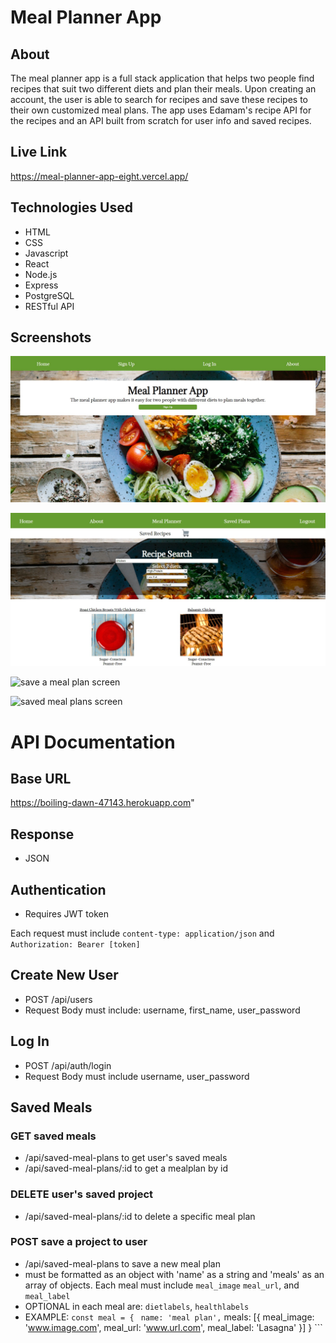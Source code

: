 # Meal Planner App

## About
The meal planner app is a full stack application that helps two people find recipes that suit two different diets and plan their meals. Upon creating an account, the user is able to search for recipes and save these recipes to their own customized meal plans. The app uses Edamam's recipe API for the recipes and an API built from scratch for user info and saved recipes.

## Live Link
https://meal-planner-app-eight.vercel.app/

## Technologies Used
* HTML
* CSS
* Javascript
* React 
* Node.js
* Express
* PostgreSQL
* RESTful API

## Screenshots 

![ home screen](./src/img/meal-planner-home.jpg)

![ search results screen](./src/img/meal-planner-search.jpg)

![ save a meal plan screen](./src/meal-planner-save.jpg)

![ saved meal plans screen](./src/meal-planner-saved-meals.jpg)


# API Documentation 

## Base URL
https://boiling-dawn-47143.herokuapp.com"


## Response
* JSON

## Authentication
* Requires JWT token

Each request must include  `content-type: application/json` and `Authorization: Bearer [token]`

## Create New User
* POST /api/users
* Request Body must include: username, first_name, user_password 

## Log In
* POST /api/auth/login
* Request Body must include username, user_password

## Saved Meals

### GET saved meals
* /api/saved-meal-plans to get user's saved meals
* /api/saved-meal-plans/:id to get a mealplan by id

### DELETE user's saved project
* /api/saved-meal-plans/:id to delete a specific meal plan

### POST save a project to user
* /api/saved-meal-plans to save a new meal plan
* must be formatted as an object with 'name' as a string and 'meals' as an array of objects. Each meal must include `meal_image` `meal_url`, and `meal_label` 
* OPTIONAL in each meal are: `dietlabels`, `healthlabels`
* EXAMPLE: ```const meal = { ```
    ```name: 'meal plan',```
    meals: [{
        meal_image: 'www.image.com',
        meal_url: 'www.url.com',
        meal_label: 'Lasagna'
    }]
} ```